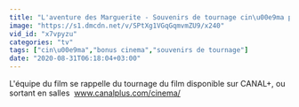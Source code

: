 ```yaml
---
title: "L'aventure des Marguerite - Souvenirs de tournage cin\u00e9ma par Clovis Cornillac, Pierre Cor\u00e9 et Lila Gueneau"
image: "https://s1.dmcdn.net/v/SPtXg1VGqGqmvmZU9/x240"
vid_id: "x7vpyzu"
categories: "tv"
tags: ["cin\u00e9ma","bonus cinema","souvenirs de tournage"]
date: "2020-08-31T06:18:04+03:00"
---
```

L'équipe du film se rappelle du tournage du film disponible sur CANAL+, ou sortant en salles  www.canalplus.com/cinema/
